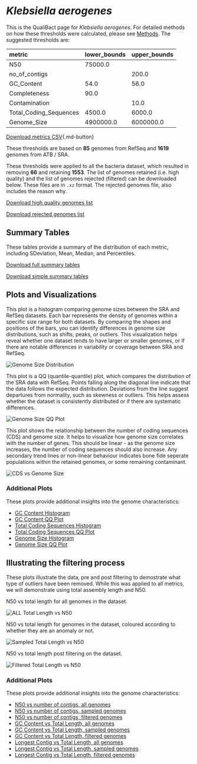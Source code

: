 # *Klebsiella aerogenes*

This is the QualiBact page for *Klebsiella aerogenes*. For detailed methods on how these thresholds were calculated, please see [Methods](../../methods.md).
The suggested thresholds are: 

| metric                 | lower_bounds   | upper_bounds   |
|:-----------------------|:---------------|:---------------|
| N50                    | 75000.0        |                |
| no_of_contigs          |                | 200.0          |
| GC_Content             | 54.0           | 56.0           |
| Completeness           | 90.0           |                |
| Contamination          |                | 10.0           |
| Total_Coding_Sequences | 4500.0         | 6000.0         |
| Genome_Size            | 4900000.0      | 6000000.0      |

[Download metrics CSV](Klebsiella_aerogenes_metrics.csv){.md-button}


These thresholds are based on **85** genomes from RefSeq and **1619** genomes from ATB / SRA.

These thresholds were applied to all the bacteria dataset, which resulted in removing **66** and retaining **1553**.
The list of genomes retained (i.e. high quality) and the list of genomes rejected (filtered) can be downloaded below. These files are in `.xz` format. The rejected genomes file, also includes the reason why.

[Download high quality genomes list](Klebsiella_aerogenes_high_quality_genomes.csv.xz)


[Download rejected genomes list](Klebsiella_aerogenes_filtered_out_genomes.csv.xz)



## Summary Tables
These tables provide a summary of the distribution of each metric, including SDeviation, Mean, Median, and Percentiles.

[Download full summary tables](summary.csv)

[Download simple summary tables](selected_summary.csv)

## Plots and Visualizations

This plot is a histogram comparing genome sizes between the SRA and RefSeq datasets. Each bar represents the density of genomes within a specific size range for both datasets. By comparing the shapes and positions of the bars, you can identify differences in genome size distributions, such as shifts, peaks, or outliers. This visualization helps reveal whether one dataset tends to have larger or smaller genomes, or if there are notable differences in variability or coverage between SRA and RefSeq.

![Genome Size Distribution](Genome_Size_refseq_histogram_kde.png)

This plot is a QQ (quantile-quantile) plot, which compares the distribution of the SRA data with RefSeq. Points falling along the diagonal line indicate that the data follows the expected distribution. Deviations from the line suggest departures from normality, such as skewness or outliers. This helps assess whether the dataset is consistently distributed or if there are systematic differences.

![Genome Size QQ Plot](Genome_Size_refseq_qqplot.png)

This plot shows the relationship between the number of coding sequences (CDS) and genome size. It helps to visualize how genome size correlates with the number of genes. This should be linear - as the genome size increases, the number of coding sequences should also increase. Any secondary trend lines or non-linear behaviour indicates bone fide seperate populations within the retained genomes, or some remaining contaminant. 

![CDS vs Genome Size](Klebsiella_aerogenes_CDS_vs_Genome_Size.png)

### Additional Plots

These plots provide additional insights into the genome characteristics:

- [GC Content Histogram](GC_Content_refseq_histogram_kde.png)
- [GC Content QQ Plot](GC_Content_refseq_qqplot.png)
- [Total Coding Sequences Histogram](Total_Coding_Sequences_refseq_histogram_kde.png)
- [Total Coding Sequences QQ Plot](Total_Coding_Sequences_refseq_qqplot.png)
- [Genome Size Histogram](Genome_Size_refseq_histogram_kde.png)
- [Genome Size QQ Plot](Genome_Size_refseq_qqplot.png)
## Illustrating the filtering process
These plots illustrate the data, pre and post filtering to demostrate what type of outliers have been removed. While this was applied to all metrics, we will demonstrate using total assembly length and N50.

N50 vs total length for all genomes in the dataset.

![ALL Total Length vs N50](Klebsiella_aerogenes_all_total_length_N50.png)

N50 vs total length for genomes in the dataset, coloured according to whether they are an anomaly or not.

![Sampled Total Length vs N50](Klebsiella_aerogenes_sample_total_length_N50.png)

N50 vs total length post filtering on the dataset.

![Filtered Total Length vs N50](Klebsiella_aerogenes_filt_total_length_N50.png)

### Additional Plots

These plots provide additional insights into the genome characteristics:

- [N50 vs number of contigs, all genomes](Klebsiella_aerogenes_all_N50_number.png)
- [N50 vs number of contigs, sampled genomes](Klebsiella_aerogenes_sample_N50_number.png)
- [N50 vs number of contigs, filtered genomes](Klebsiella_aerogenes_filt_N50_number.png)
- [GC Content vs Total Length, all genomes](Klebsiella_aerogenes_all_total_length_GC_Content.png)
- [GC Content vs Total Length, sampled genomes](Klebsiella_aerogenes_sample_total_length_GC_Content.png)
- [GC Content vs Total Length, filtered genomes](Klebsiella_aerogenes_filt_total_length_GC_Content.png)
- [Longest Contig vs Total Length, all genomes](Klebsiella_aerogenes_all_total_length_longest.png)
- [Longest Contig vs Total Length, sampled genomes](Klebsiella_aerogenes_sample_total_length_longest.png)
- [Longest Contig vs Total Length, filtered genomes](Klebsiella_aerogenes_filt_total_length_longest.png)
